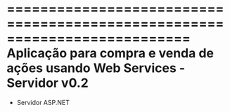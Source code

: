 ==========================================================================
Aplicação para compra e venda de ações usando Web Services - Servidor v0.2
==========================================================================

* Servidor ASP.NET
